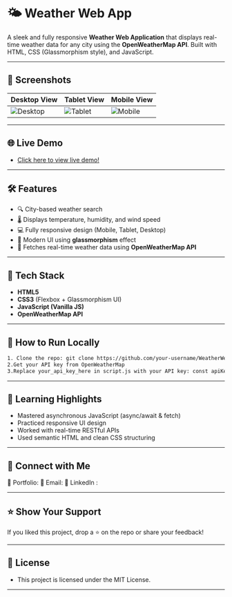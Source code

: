 # 🌤️ Weather Web App

A sleek and fully responsive **Weather Web Application** that displays real-time weather data for any city using the **OpenWeatherMap API**. Built with HTML, CSS (Glassmorphism style), and JavaScript.

---

## 📸 Screenshots

| Desktop View | Tablet View | Mobile View |
|--------------|-------------|-------------|
| ![Desktop](./src/github/desktop-view.png) | ![Tablet](./src/github/tablet-view.png) | ![Mobile](./src/github/mobile-view.png) |

---

## 🌐 Live Demo

- [Click here to view live demo!](https://deeps1970.github.io/ApexPlanet-Task3.1-Internship/)

---

## 🛠️ Features

- 🔍 City-based weather search  
- 🌡️ Displays temperature, humidity, and wind speed  
- 💻 Fully responsive design (Mobile, Tablet, Desktop)  
- 🧊 Modern UI using **glassmorphism** effect  
- 🔄 Fetches real-time weather data using **OpenWeatherMap API**

---

## 🚀 Tech Stack

- **HTML5**
- **CSS3** (Flexbox + Glassmorphism UI)
- **JavaScript (Vanilla JS)**
- **OpenWeatherMap API**

---

## 🔧 How to Run Locally

   ```bash
1. Clone the repo: git clone https://github.com/your-username/WeatherWebApp.git
2.Get your API key from OpenWeatherMap
3.Replace your_api_key_here in script.js with your API key: const apiKey = "your_api_key_here";
```

---

## 🧠 Learning Highlights

- Mastered asynchronous JavaScript (async/await & fetch)
- Practiced responsive UI design
- Worked with real-time RESTful APIs
- Used semantic HTML and clean CSS structuring

---

## 📣 Connect with Me

📌 Portfolio: [](https://deeps1970.github.io/Deeps1970/)
📧 Email: [](mailto:thiagarajandeepu2007@gmail.com)
🔗 LinkedIn : [](https://www.linkedin.com/in/deepak1970/)

---

## ⭐️ Show Your Support

If you liked this project, drop a ⭐️ on the repo or share your feedback!

---

## 📄 License

- This project is licensed under the MIT License.

---

